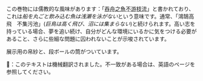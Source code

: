 <p>この巻物には儒教的な風味があります：「<abbr title="donshuu no uo wa shiryuu ni oyogazu">吞舟之魚不游枝流</abbr>」と書かれており、これは<em>船を丸ごと飲み込む魚は浅瀬を泳がない</em>という意味です。通常、「鴻鵠高飛　不集污池」(<em>巨鳥は高く飛び、沼には集まらない</em>)と続けられます。高い志を持っている場合、夢を追い続け、自分がどんな環境にいるかに気をつける必要があること、さらに些細な問題に囚われないことが示唆されています。</p>
<p>展示用の帛紗と、段ボールの筒がついています。</p>
👾：このテキストは機械翻訳されました。不一致がある場合は、英語のページを参照してください。
